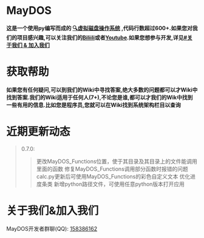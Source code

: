 # MayDOS
**这是一个使用py编写而成的 [🔍虚拟磁盘操作系统](https://cn.bing.com/search?q=%E8%99%9A%E6%8B%9F%E7%A3%81%E7%9B%98%E6%93%8D%E4%BD%9C%E7%B3%BB%E7%BB%9F&cvid=68638e10f6b645dcbe09c7b808a350fa&aqs=edge..69i57j0l7.837j0j1&FORM=ANAB01&PC=U531) ,代码行数超过600+.如果您对我们的项目感兴趣,可以关注我们的[Biliili](https://space.bilibili.com/3493262897711201)或者[Youtube]().如果您想参与开发,详见[#关于我们 & 加入我们](#关于我们&加入我们)**

# 获取帮助
**如果您有任何疑问,可以到我们的Wiki中寻找答案,绝大多数的问题都可以才Wiki中找到答案.我们的Wiki适用于任何人(7+),不论您是谁,都可以才我们的Wik中找到一些有用的信息.比如您是程序员,您就可以在Wiki找到系统架构栏目以查询**

# 近期更新动态
> 0.7.0:
> > 更改MayDOS_Functions位置，使于其目录及其目录上的文件能调用里面的函数
> >修复MayDOS_Functions调用部分函数时报错的问题
> > calc.py更新后可使用MayDOS_Functions的彩色自定义文本
> > 优化进度条类
> > 新增python路径文件，可使用任意python版本打开应用

# 关于我们&加入我们
MayDOS开发者群聊(QQ): [158386162](#)
